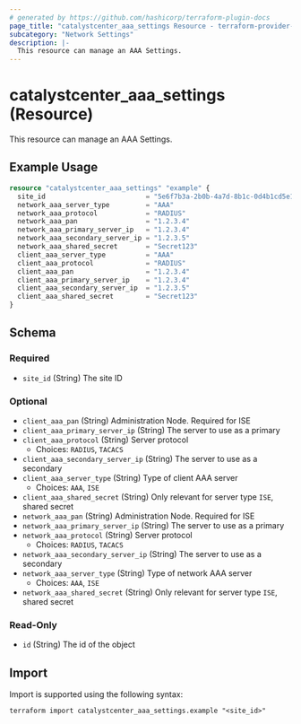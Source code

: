 ```yaml
---
# generated by https://github.com/hashicorp/terraform-plugin-docs
page_title: "catalystcenter_aaa_settings Resource - terraform-provider-catalystcenter"
subcategory: "Network Settings"
description: |-
  This resource can manage an AAA Settings.
---
```


# catalystcenter_aaa_settings (Resource)

This resource can manage an AAA Settings.

## Example Usage

```terraform
resource "catalystcenter_aaa_settings" "example" {
  site_id                         = "5e6f7b3a-2b0b-4a7d-8b1c-0d4b1cd5e1b1"
  network_aaa_server_type         = "AAA"
  network_aaa_protocol            = "RADIUS"
  network_aaa_pan                 = "1.2.3.4"
  network_aaa_primary_server_ip   = "1.2.3.4"
  network_aaa_secondary_server_ip = "1.2.3.5"
  network_aaa_shared_secret       = "Secret123"
  client_aaa_server_type          = "AAA"
  client_aaa_protocol             = "RADIUS"
  client_aaa_pan                  = "1.2.3.4"
  client_aaa_primary_server_ip    = "1.2.3.4"
  client_aaa_secondary_server_ip  = "1.2.3.5"
  client_aaa_shared_secret        = "Secret123"
}
```

<!-- schema generated by tfplugindocs -->
## Schema

### Required

- `site_id` (String) The site ID

### Optional

- `client_aaa_pan` (String) Administration Node. Required for ISE
- `client_aaa_primary_server_ip` (String) The server to use as a primary
- `client_aaa_protocol` (String) Server protocol
  - Choices: `RADIUS`, `TACACS`
- `client_aaa_secondary_server_ip` (String) The server to use as a secondary
- `client_aaa_server_type` (String) Type of client AAA server
  - Choices: `AAA`, `ISE`
- `client_aaa_shared_secret` (String) Only relevant for server type `ISE`, shared secret
- `network_aaa_pan` (String) Administration Node. Required for ISE
- `network_aaa_primary_server_ip` (String) The server to use as a primary
- `network_aaa_protocol` (String) Server protocol
  - Choices: `RADIUS`, `TACACS`
- `network_aaa_secondary_server_ip` (String) The server to use as a secondary
- `network_aaa_server_type` (String) Type of network AAA server
  - Choices: `AAA`, `ISE`
- `network_aaa_shared_secret` (String) Only relevant for server type `ISE`, shared secret

### Read-Only

- `id` (String) The id of the object

## Import

Import is supported using the following syntax:

```shell
terraform import catalystcenter_aaa_settings.example "<site_id>"
```
